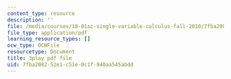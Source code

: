 ```yaml
---
content_type: resource
description: ''
file: /media/courses/18-01sc-single-variable-calculus-fall-2010/7fba208252e1c51e0c1f940aa545abdd_Bv9kVDcj7yo.pdf
file_type: application/pdf
learning_resource_types: []
ocw_type: OCWFile
resourcetype: Document
title: 3play pdf file
uid: 7fba2082-52e1-c51e-0c1f-940aa545abdd
---
```

